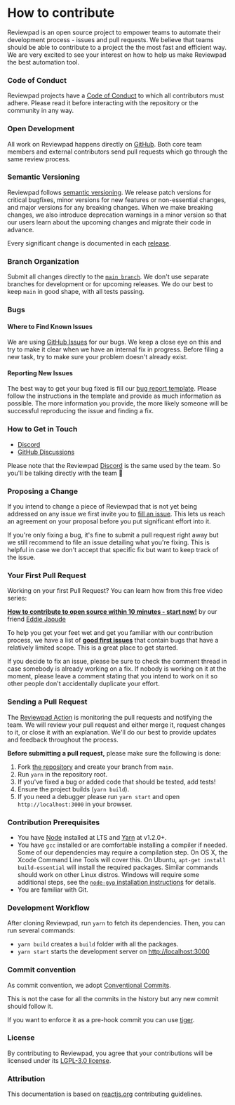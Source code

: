 # How to contribute

Reviewpad is an open source project to empower teams to automate their development process - issues and pull requests. We believe that teams should be able to contribute to a project the the most fast and efficient way. We are very excited to see your interest on how to help us make Reviewpad the best automation tool.

### Code of Conduct

Reviewpad projects have a [Code of Conduct](https://github.com/reviewpad/.github/blob/main/docs/CODE_OF_CONDUCT.md) to which all contributors must adhere.
Please read it before interacting with the repository or the community in any way.

### Open Development

All work on Reviewpad happens directly on [GitHub](https://github.com/reviewpad/docs). Both core team members and external contributors send pull requests which go through the same review process.

### Semantic Versioning

Reviewpad follows [semantic versioning](https://semver.org/). We release patch versions for critical bugfixes, minor versions for new features or non-essential changes, and major versions for any breaking changes. When we make breaking changes, we also introduce deprecation warnings in a minor version so that our users learn about the upcoming changes and migrate their code in advance.

Every significant change is documented in each [release](https://github.com/reviewpad/docs/releases).

### Branch Organization

Submit all changes directly to the [`main branch`](https://github.com/reviewpad/docs/tree/main). We don't use separate branches for development or for upcoming releases. We do our best to keep `main` in good shape, with all tests passing.

### Bugs

#### Where to Find Known Issues

We are using [GitHub Issues](https://github.com/reviewpad/docs/issues) for our bugs. We keep a close eye on this and try to make it clear when we have an internal fix in progress. Before filing a new task, try to make sure your problem doesn't already exist.

#### Reporting New Issues

The best way to get your bug fixed is fill our [bug report template](https://github.com/reviewpad/reviewad/issues/new?assignees=&labels=bug&template=bug_report.md). Please follow the instructions in the template and provide as much information as possible. The more information you provide, the more likely someone will be successful reproducing the issue and finding a fix.

### How to Get in Touch

* [Discord](https://reviewpad.com/discord)
* [GitHub Discussions](https://github.com/reviewpad/docs/discussions)

Please note that the Reviewpad [Discord](https://reviewpad.com/discord) is the same used by the team. So you'll be talking directly with the team 💪

### Proposing a Change

If you intend to change a piece of Reviewpad that is not yet being addressed on any issue we first invite you to [fill an issue](https://github.com/reviewpad/docs/issues/new?assignees=&labels=enhancement&template=feature_request.md). This lets us reach an agreement on your proposal before you put significant effort into it.

If you're only fixing a bug, it's fine to submit a pull request right away but we still recommend to file an issue detailing what you're fixing. This is helpful in case we don't accept that specific fix but want to keep track of the issue.

### Your First Pull Request

Working on your first Pull Request? You can learn how from this free video series:

**[How to contribute to open source within 10 minutes - start now!](https://www.youtube.com/watch?v=8B_JWf7pG20)** by our friend [Eddie Jaoude](https://twitter.com/eddiejaoude)

To help you get your feet wet and get you familiar with our contribution process, we have a list of **[good first issues](https://github.com/reviewpad/docs/issues?q=is:open+is:issue+label:"good+first+issue")** that contain bugs that have a relatively limited scope. This is a great place to get started.

If you decide to fix an issue, please be sure to check the comment thread in case somebody is already working on a fix. If nobody is working on it at the moment, please leave a comment stating that you intend to work on it so other people don't accidentally duplicate your effort.

### Sending a Pull Request

The [Reviewpad Action](https://github.com/reviewpad/action) is monitoring the pull requests and notifying the team. We will review your pull request and either merge it, request changes to it, or close it with an explanation. We'll do our best to provide updates and feedback throughout the process.

**Before submitting a pull request,** please make sure the following is done:

1. Fork [the repository](https://github.com/reviewpad/docs) and create your branch from `main`.
2. Run `yarn` in the repository root.
3. If you've fixed a bug or added code that should be tested, add tests!
4. Ensure the project builds (`yarn build`).
5. If you need a debugger please run `yarn start` and open `http://localhost:3000` in your browser.

<!-- Add Contributor License Agreement (CLA) -->

### Contribution Prerequisites

* You have [Node](https://nodejs.org) installed at LTS and [Yarn](https://yarnpkg.com/en/) at v1.2.0+.
* You have `gcc` installed or are comfortable installing a compiler if needed. Some of our dependencies may require a compilation step. On OS X, the Xcode Command Line Tools will cover this. On Ubuntu, `apt-get install build-essential` will install the required packages. Similar commands should work on other Linux distros. Windows will require some additional steps, see the [`node-gyp` installation instructions](https://github.com/nodejs/node-gyp#installation) for details.
* You are familiar with Git.

### Development Workflow

After cloning Reviewpad, run `yarn` to fetch its dependencies.
Then, you can run several commands:

* `yarn build` creates a `build` folder with all the packages.
* `yarn start` starts the development server on [http://localhost:3000](http://localhost:3000)

### Commit convention

As commit convention, we adopt [Conventional Commits](https://www.conventionalcommits.org/en/v1.0.0/).

This is not the case for all the commits in the history but any new commit should follow it.

If you want to enforce it as a pre-hook commit you can use [tiger](https://github.com/marcelosousa/tiger).

<!-- Add Request for Comments (RFC) -->

### License

By contributing to Reviewpad, you agree that your contributions will be licensed under its [LGPL-3.0 license](/LICENSE).

### Attribution

This documentation is based on [reactjs.org](https://reactjs.org/) contributing guidelines.

<!-- Add What Next? -->
